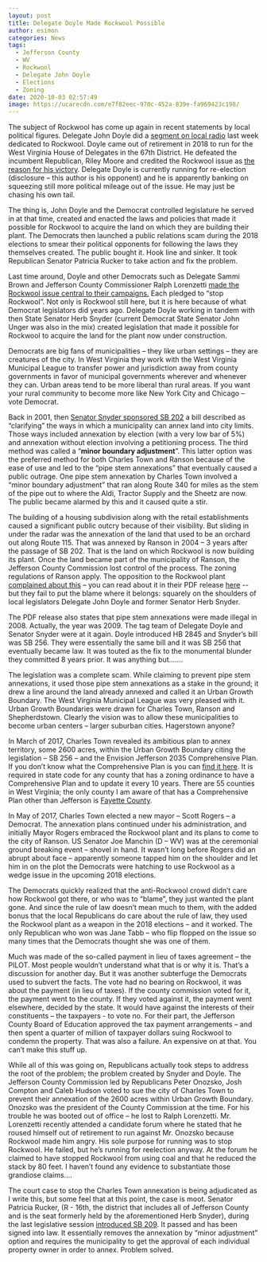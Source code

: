 ```yaml
---
layout: post
title: Delegate Doyle Made Rockwool Possible
author: esimon
categories: News
tags:
  - Jefferson County
  - WV
  - Rockwool
  - Delegate John Doyle
  - Elections
  - Zoning
date: 2020-10-03 02:57:49
image: https://ucarecdn.com/e7f82eec-970c-452a-839e-fa969423c198/
---
```

The subject of Rockwool has come up again in recent statements by local political figures.  Delegate John Doyle did a [segment on local radio](https://www.talkradiowrnr.com/local-talk-show-programs/2020/09/rob-dave-show-9-17-20-john-doyle-michael-zarin-craig-blair-eric-householder-fred-albert/) last week dedicated to Rockwool.  Doyle came out of retirement in 2018 to run for the West Virginia House of Delegates in the 67th District.  He defeated the incumbent Republican, Riley Moore and credited the Rockwool issue as [the reason for his victory](https://www.heraldmailmedia.com/news/tri_state/west_virginia/w-va-candidates-rockwool-a-major-factor-in-election/article_0584f824-05c8-5bfb-9b9f-7bc8b5aff47e.html).  Delegate Doyle is currently running for re-election (disclosure – this author is his opponent) and he is apparently banking on squeezing still more political mileage out of the issue.  He may just be chasing his own tail.

The thing is, John Doyle and the Democrat controlled legislature he served in at that time, created and enacted the laws and policies that made it possible for Rockwool to acquire the land on which they are building their plant. The Democrats then launched a public relations scam during the 2018 elections to smear their political opponents for following the laws they themselves created.  The public bought it.  Hook line and sinker.  It took Republican Senator Patricia Rucker to take action and fix the problem.

Last time around, Doyle and other Democrats such as Delegate Sammi Brown and Jefferson County Commissioner Ralph Lorenzetti [made the Rockwool issue central to their campaigns.](https://www.heraldmailmedia.com/news/tri_state/west_virginia/w-va-candidates-rockwool-a-major-factor-in-election/article_0584f824-05c8-5bfb-9b9f-7bc8b5aff47e.html)  Each pledged to “stop Rockwool”.  Not only is Rockwool still here, but it is here because of what Democrat legislators did years ago. Delegate Doyle working in tandem with then State Senator Herb Snyder (current Democrat State Senator John Unger was also in the mix) created legislation that made it possible for Rockwool to acquire the land for the plant now under construction. 

Democrats are big fans of municipalities – they like urban settings – they are creatures of the city.  In West Virginia they work with the West Virginia Municipal League to transfer power and jurisdiction away from county governments in favor of municipal governments wherever and whenever they can.  Urban areas tend to be more liberal than rural areas.  If you want your rural community to become more like New York City and Chicago – vote Democrat.

Back in 2001, then [Senator Snyder sponsored SB 202](http://wvlegislature.gov/Bill_Status/bills_text.cfm?billdoc=sb202%20intr.htm&yr=2001&sesstype=RS&i=202) a bill described as “clarifying” the ways in which a municipality can annex land into city limits. Those ways included annexation by election (with a very low bar of 5%) and annexation without election involving a petitioning process.  The third method was called a “**minor boundary adjustment**”.  This latter option was the preferred method for both Charles Town and Ranson because of the ease of use and led to the “pipe stem annexations” that eventually caused a public outrage.  One pipe stem annexation by Charles Town involved a “minor boundary adjustment” that ran along Route 340 for miles as the stem of the pipe out to where the Aldi, Tractor Supply and the Sheetz are now.   The public became alarmed by this and it caused quite a stir.

The building of a housing subdivision along with the retail establishments caused a significant public outcry because of their visibility.  But sliding in under the radar was the annexation of the land that used to be an orchard out along Route 115.  That was annexed by Ranson in 2004 – 3 years after the passage of SB 202.  That is the land on which Rockwool is now building its plant.  Once the land became part of the municipality of Ranson, the Jefferson County Commission lost control of the process.  The zoning regulations of Ranson apply.  The opposition to the Rockwool plant [complained about this](https://www.jeffersoncountyfoundation.org/wp-content/uploads/2020/06/Rezoning-fact-sheet.history.pdf) – you can read about it in their PDF release [here](https://www.jeffersoncountyfoundation.org/wp-content/uploads/2020/06/Rezoning-fact-sheet.history.pdf) -- but they fail to put the blame where it belongs: squarely on the shoulders of local legislators Delegate John Doyle and former Senator Herb Snyder. 

The PDF release also states that pipe stem annexations were made illegal in 2008.  Actually, the year was 2009.  The tag team of Delegate Doyle and Senator Snyder were at it again.  Doyle introduced HB 2845 and Snyder’s bill was SB 256.  They were essentially the same bill and it was SB 256 that eventually became law.  It was touted as the fix to the monumental blunder they committed 8 years prior.  It was anything but…….

The legislation was a complete scam.  While claiming to prevent pipe stem annexations, it used those pipe stem annexations as a stake in the ground; it drew a line around the land already annexed and called it an Urban Growth Boundary.  The West Virginia Municipal League was very pleased with it.  Urban Growth Boundaries were drawn for Charles Town, Ranson and Shepherdstown.  Clearly the vision was to allow these municipalities to become urban centers – larger suburban cities.  Hagerstown anyone?

In March of 2017, Charles Town revealed its ambitious plan to annex territory, some 2600 acres, within the Urban Growth Boundary citing the legislation – SB 256 – and the Envision Jefferson 2035 Comprehensive Plan.  If you don’t know what the Comprehensive Plan is you can [find it here](http://www.jeffersoncountywv.org/home/showdocument?id=2219).  It is required in state code for any county that has a zoning ordinance to have a Comprehensive Plan and to update it every 10 years.  There are 55 counties in West Virginia; the only county I am aware of that has a Comprehensive Plan other than Jefferson is [Fayette County](https://fayettecounty.wv.gov/zoning/Pages/default.aspx). 

In May of 2017, Charles Town elected a new mayor – Scott Rogers – a Democrat.  The annexation plans continued under his administration, and initially Mayor Rogers embraced the Rockwool plant and its plans to come to the city of Ranson.  US Senator Joe Manchin (D – WV) was at the ceremonial ground breaking event – shovel in hand.  It wasn’t long before Rogers did an abrupt about face – apparently someone tapped him on the shoulder and let him in on the plot the Democrats were hatching to use Rockwool as a wedge issue in the upcoming 2018 elections.

The Democrats quickly realized that the anti-Rockwool crowd didn’t care how Rockwool got there, or who was to “blame”, they just wanted the plant gone.  And since the rule of law doesn’t mean much to them, with the added bonus that the local Republicans do care about the rule of law, they used the Rockwool plant as a weapon in the 2018 elections – and it worked.  The only Republican who won was Jane Tabb – who flip flopped on the issue so many times that the Democrats thought she was one of them.

Much was made of the so-called payment in lieu of taxes agreement – the PILOT.  Most people wouldn’t understand what that is or why it is.  That’s a discussion for another day.  But it was another subterfuge the Democrats used to subvert the facts.  The vote had no bearing on Rockwool, it was about the payment (in lieu of taxes).  If the county commission voted for it, the payment went to the county.  If they voted against it, the payment went elsewhere, decided by the state.  It would have against the interests of their constituents – the taxpayers - to vote no.  For their part, the Jefferson County Board of Education approved the tax payment arrangements – and then spent a quarter of million of taxpayer dollars suing Rockwool to condemn the property.  That was also a failure.  An expensive on at that. You can’t make this stuff up.

While all of this was going on, Republicans actually took steps to address the root of the problem; the problem created by Snyder and Doyle.  The Jefferson County Commission led by Republicans Peter Onozsko, Josh Compton and Caleb Hudson voted to sue the city of Charles Town to prevent their annexation of the 2600 acres within Urban Growth Boundary.  Onozsko was the president of the County Commission at the time.  For his trouble he was booted out of office – he lost to Ralph Lorenzetti.  Mr. Lorenzetti recently attended a candidate forum where he stated that he roused himself out of retirement to run against Mr. Onozsko because Rockwool made him angry.  His sole purpose for running was to stop Rockwool.  He failed, but he’s running for reelection anyway.  At the forum he claimed to have stopped Rockwool from using coal and that he reduced the stack by 80 feet.  I haven’t found any evidence to substantiate those grandiose claims….

The court case to stop the Charles Town annexation is being adjudicated as I write this, but some feel that at this point, the case is moot.  Senator Patricia Rucker, (R - 16th, the district that includes all of Jefferson County and is the seat formerly held by the aforementioned Herb Snyder), during the last legislative session [introduced SB 209](http://wvlegislature.gov/Bill_Status/bills_text.cfm?billdoc=SB209%20SUB1%20ENR.htm&yr=2020&sesstype=RS&i=209).  It passed and has been signed into law.  It essentially removes the annexation by “minor adjustment” option and requires the municipality to get the approval of each individual property owner in order to annex.   Problem solved.
